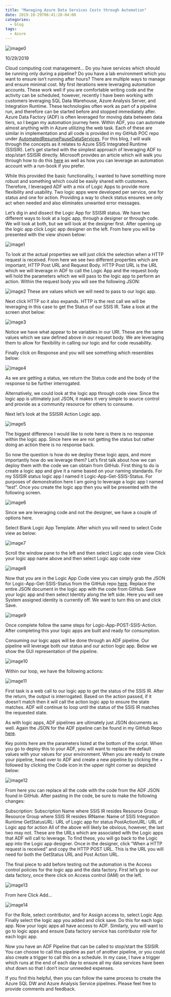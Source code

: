 ```yaml
---
title: "Managing Azure Data Services Costs through Automation"
date: 2019-10-29T06:41:20-04:00
categories:
  - blog
tags:
  - Azure
---
```


![image0](/assets/images/managecostsimage0.png)

10/29/2019

Cloud computing cost management…  Do you have services which should be running only during a pipeline?  Do you have a lab environment which you want to ensure isn’t running after hours?  There are multiple ways to manage and ensure minimal cost.  My first iterations were leveraging automation accounts.  These work well if you are comfortable writing code and the activity can be scheduled, however, recently I have been working with customers leveraging SQL Data Warehouse, Azure Analysis Server, and Integration Runtime.  These technologies often work as part of a pipeline run, and therefore can be started before and stopped immediately after.  Azure Data Factory (ADF) is often leveraged for moving data between data tiers, so I began my automation journey here.  Within ADF, you can automate almost anything with in Azure utilizing the web task.  Each of these are similar in implementation and all code is provided in my GitHub POC repo under [AutomatedResumePauseDataServices](https://github.com/aultt/ProofOfConcepts/tree/master/AutomatedResumePauseDataServices).  For this blog, I will walk through the concepts as it relates to Azure SSIS Integrated Runtime (SSISIR).  Let’s get started with the simplest approach of leveraging ADF to stop/start SSISIR directly.  Microsoft provides an article which will walk you through how to do this [here](https://github.com/aultt/ProofOfConcepts/tree/master/AutomatedResumePauseDataServices) as well as how you can leverage an automation account with a run-book if you prefer. 

While this provided the basic functionality, I wanted to have something more robust and something which could be easily shared with customers.  Therefore, I leveraged ADF with a mix of Logic Apps to provide more flexibility and usability. Two logic apps were developed per service, one for status and one for action.    Providing a way to check status ensures we only act when needed and also eliminates unwanted error messages. 

Let’s dig in and dissect the Logic App for SSISIR status.  We have two different ways to look at a logic app, through a designer or through code.  We will look at both, but we will look at the designer first. After opening up the logic app click Logic app designer on the left.  From here you will be presented with the view shown below:

![image1](/assets/images/managecostsimage1.png)

To look at the actual properties we will just click the selection when a HTTP request is received.  From here we see two different properties which are important, HTTP Post URL and Request Body.  HTTP Post URL is the URL which we will leverage in ADF to call the Logic App and the request body will hold the parameters which we will pass to the logic app to perform an action. Within the request body you will see the following JSON:

![image2](/assets/images/managecostsimage2.png)
These are values which we will need to pass to our logic app.

Next click HTTP so it also expands.  HTTP is the rest call we will be leveraging in this case to get the Status of our SSIS IR.  Take a look at the screen shot below:

![image3](/assets/images/managecostsimage3.png)

Notice we have what appear to be variables in our URI.  These are the same values which we saw defined above in our request body.  We are leveraging them to allow for flexibility in calling our logic and for code reusability.

Finally click on Response and you will see something which resembles below:

![image4](/assets/images/managecostsimage4.png)

As we are getting a status, we return the Status code and the body of the response to be further interrogated.

Alternatively, we could look at the logic app through code view. Since the logic app is ultimately just JSON, it makes it very simple to source control and provide as a community resource for others to consume.

Next let’s look at the SSISIR Action Logic app. 

![image5](/assets/images/managecostsimage5.png)

The biggest difference I would like to note here is there is no response within the logic app.  Since here we are not getting the status but rather doing an action there is no response back.

So now the question is how do we deploy these logic apps, and more importantly how do we leverage them?  Let’s first talk about how we can deploy them with the code we can obtain from GitHub.  First thing to do is create a logic app and give it a name based on your naming standards.  For my SSISIR status logic app I named it Logic-App-Get-SSIS-Status.  For purposes of demonstration here I am going to leverage a logic app I named “test”.  Once you create the logic app then you will be presented with the following screen.

![image6](/assets/images/managecostsimage6.png)

Since we are leveraging code and not the designer, we have a couple of options here.

Select Blank Logic App Template.  After which you will need to select Code view as below:

![image7](/assets/images/managecostsimage7.png)

Scroll the window pane to the left and then select Logic app code view
Click your logic app name above and then select Logic app code view

![image8](/assets/images/managecostsimage8.png)

Now that you are in the Logic App Code view you can simply grab the JSON for Logic-App-Get-SSIS-Status from the GitHub repo [here](https://github.com/aultt/ProofOfConcepts/tree/master/AutomatedResumePauseDataServices/AzureSSISIR/LogicApp).  Replace the entire JSON document in the logic app with the code from GitHub.  Save your logic app and then select Identity along the left side.  Here you will see System assigned identity is currently off. We want to turn this on and click Save.

![image9](/assets/images/managecostsimage9.png)

Once complete follow the same steps for Logic-App-POST-SSIS-Action.  After completing this your logic apps are built and ready for consumption.

Consuming our logic apps will be done through an ADF pipeline.  Our pipeline will leverage both our status and our action logic app.  Below we show the GUI representation of the pipeline.

![image10](/assets/images/managecostsimage10.png)

Within our loop, we have the following actions:

![image11](/assets/images/managecostsimage11.png)

First task is a web call to our logic app to get the status of the SSIS IR.  After the return, the output is interrogated. Based on the action passed, if it doesn’t match then it will call the action logic app to ensure the state matches.  ADF will continue to loop until the status of the SSIS IR matches the requested state.

As with logic apps, ADF pipelines are ultimately just JSON documents as well.  Again the JSON for the ADF pipeline can be found in my GitHub Repo [here](https://github.com/aultt/ProofOfConcepts/tree/master/AutomatedResumePauseDataServices/AzureSSISIR/DataFactory). 

Key points here are the parameters listed at the bottom of the script.  When you go to deploy this to your ADF, you will want to replace the default values with your values for your environment.  When you are ready to create your pipeline, head over to ADF and create a new pipeline by clicking the + followed by clicking the Code icon in the upper right corner as depicted below:

![image12](/assets/images/managecostsimage12.png)

From here you can replace all the code with the code from the ADF JSON found in GitHub.  After pasting in the code, be sure to make the following changes:

Subscription: Subscription Name where SSIS IR resides
Resource Group: Resource Group where SSIS IR resides
IRName: Name of SSIS Integration Runtime
GetStatusURL: URL of Logic app for status
PostActionURL: URL of Logic app for action
All of the above will likely be obvious, however, the last two may not.  These are the URLs which are associated with the Logic apps that ADF will call to leverage.  To find these, you will go back to the Logic app into the Logic app designer.  Once in the designer, click “When a HTTP request is received” and copy the HTTP POST URL.  This is the URL you will need for both the GetStatus URL and Post Action URL.

The final piece to add before testing out the automation is the Access control policies for the logic app and the data factory.  First let’s go to our data factory, once there click on Access control (IAM) on the left.

![image13](/assets/images/managecostsimage13.png)

From here Click Add…

![image14](/assets/images/managecostsimage14.png)

For the Role, select contributor, and for Assign access to, select Logic App.  Finally select the logic app you added and click save.  Do this for each logic app.  Now your logic apps all have access to ADF.  Similarly, you will want to go to logic apps and ensure Data factory service has contributor role for each logic app.

Now you have an ADF Pipeline that can be called to stop/start the SSISIR.  You can choose to call this pipeline as part of another pipeline, or you could also create a trigger to call this on a schedule.  In my case, I have a trigger which runs at the end of each day to ensure all my data services have been shut down so that I don’t incur unneeded expenses. 

If you find this helpful, then you can follow the same process to create the Azure SQL DW and Azure Analysis Service pipelines.  Please feel free to provide comments and feedback.  
